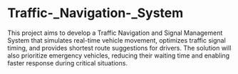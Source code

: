 # Traffic-_Navigation-_System
This project aims to develop a Traffic Navigation and Signal Management System that simulates real-time vehicle movement, optimizes traffic signal timing, and provides shortest route suggestions for drivers. The solution will also prioritize emergency vehicles, reducing their waiting time and enabling faster response during critical situations. 
